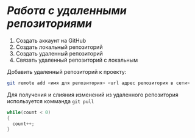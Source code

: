# ***Работа с удаленными репозиториями***
1. Создать аккаунт на GitHub
2. Создать локальный репозиторий
3. Создать удаленный репозиторий
4. Связать удаленный репозиторий с локальным

Добавить удаленный репозиторий к проекту:
```Bash
git remote add <имя для репозитория> <url адрес репозитория в сети>
```
Для получения и слияния изменений из удаленного репозитория используется комманда `git pull`
```C#
while(count < 0)
{
  count++;
}
```
